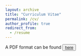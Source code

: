 ```yaml
---
layout: archive
title: "Curriculum Vitae"
permalink: /cv/
author_profile: true
redirect_from:
  - /resume
---
```

<!--
哈哈我是注释，不会在浏览器中显示。
<p>A PDF format can be found <a href='https://github.com/TsingQAQ/TsingQAQ.github.io/blob/master/files/CV_Jixiang_Qing.pdf'><font color="blue">here</font></a></p>
-->

<!--
A PDF format can be found <span style="color:#337FE5;"><a class="ke-insertfile" href="/files/CV_Jixiang_Qing.pdf" target="_blank"><a class="ke-insertfile" href="/files/CV_Jixiang_Qing.pdf" target="_blank">here</a></a></span>{: .notice--success}
-->

<!--
A PDF format can be found [here](/files/CV_Jixiang_Qing.pdf){: .btn .btn--default font-size: 20px; }
{: .notice--success}
-->

A PDF format can be found  <button type="button" class="btn btn-link">[here](/files/CV_Jixiang_Qing.pdf)</button>
